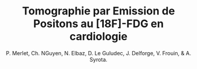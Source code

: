 ---
author: P. Merlet, Ch. NGuyen, N. Elbaz, D. Le Guludec, J. Delforge, V. Frouin, & A. Syrota.
title: Tomographie par Emission de Positons au [18F]-FDG en cardiologie
journal: Medecine Nucleaire
year: 2001
type: article
volume: 25
number: 12
---